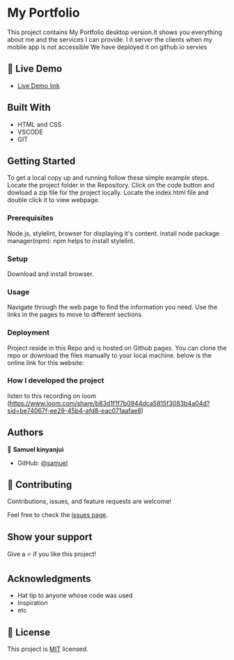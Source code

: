 # My Portfolio

This project contains My Portfolio  desktop version.It shows you everything about me and the services I can provide.
I it server the clients when my mobile app is not accessible
We have deployed it on github.io servies

## 🚀 Live Demo <a name="live-demo"></a>

- [Live Demo link](https://samuelkinyanjui.github.io/finish_mobile_version_rev/)


## Built With

- HTML and CSS
- VSCODE
- GIT

## Getting Started

To get a local copy up and running follow these simple example steps.
Locate the project folder in the Repository.
Click on the code button and dowload a zip file for the project locally.
Locate the index.html file and double click it to view webpage.

### Prerequisites
Node.js, stylelint, browser for displaying it's content.
install node package manager(npm): npm helps to install stylelint.


### Setup
Download and install browser.

### Usage
Navigate through the web page to find the information you need. Use the links in the pages to move to different sections.


### Deployment
  Project reside in this Repo and is hosted on Github pages. You can clone the repo or download the files manually to your local machine.
  below is the online link for this website:

### How I developed the project
listen to this recording on  loom (https://www.loom.com/share/b83d1f1f7b0944dca5815f3083b4a04d?sid=be74067f-ee29-45b4-afd8-eac071aafae8)
## Authors

👤 **Samuel kinyanjui**

- GitHub: [@samuel](https://github.com/samuelkinyanjui)

 
## 🤝 Contributing

Contributions, issues, and feature requests are welcome!

Feel free to check the [issues page](../../issues/).

## Show your support

Give a ⭐️ if you like this project!

## Acknowledgments

- Hat tip to anyone whose code was used
- Inspiration
- etc

## 📝 License

This project is [MIT](./MIT.md) licensed.
